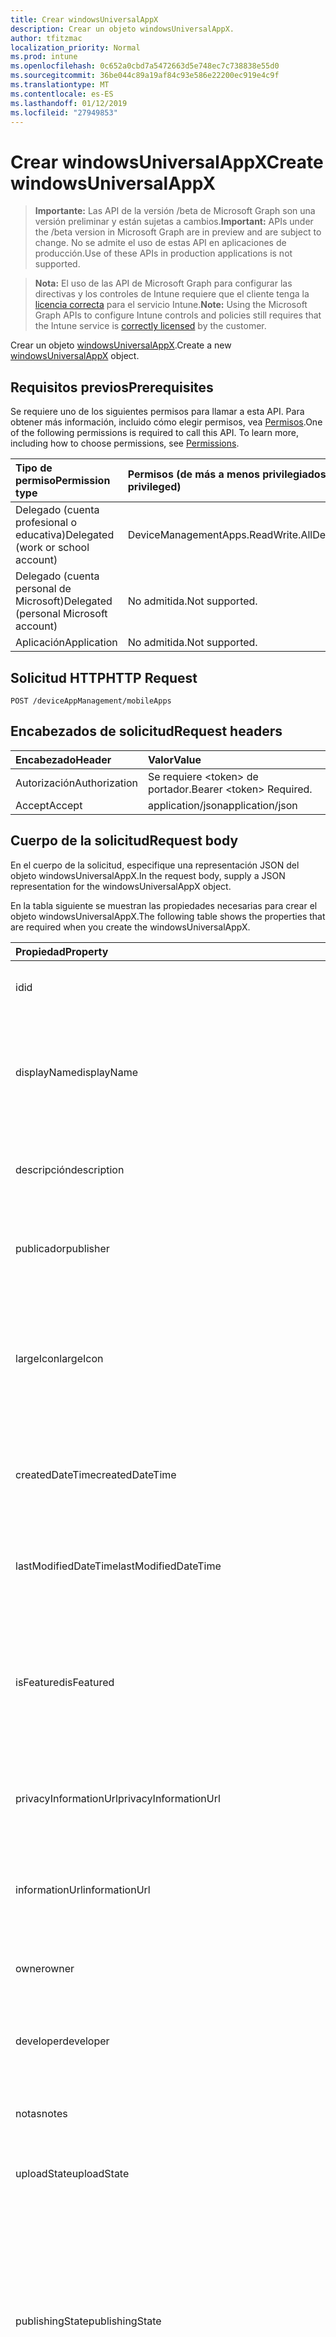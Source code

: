 ```yaml
---
title: Crear windowsUniversalAppX
description: Crear un objeto windowsUniversalAppX.
author: tfitzmac
localization_priority: Normal
ms.prod: intune
ms.openlocfilehash: 0c652a0cbd7a5472663d5e748ec7c738838e55d0
ms.sourcegitcommit: 36be044c89a19af84c93e586e22200ec919e4c9f
ms.translationtype: MT
ms.contentlocale: es-ES
ms.lasthandoff: 01/12/2019
ms.locfileid: "27949853"
---
```

# <a name="create-windowsuniversalappx"></a><span data-ttu-id="09540-103">Crear windowsUniversalAppX</span><span class="sxs-lookup"><span data-stu-id="09540-103">Create windowsUniversalAppX</span></span>

> <span data-ttu-id="09540-104">**Importante:** Las API de la versión /beta de Microsoft Graph son una versión preliminar y están sujetas a cambios.</span><span class="sxs-lookup"><span data-stu-id="09540-104">**Important:** APIs under the /beta version in Microsoft Graph are in preview and are subject to change.</span></span> <span data-ttu-id="09540-105">No se admite el uso de estas API en aplicaciones de producción.</span><span class="sxs-lookup"><span data-stu-id="09540-105">Use of these APIs in production applications is not supported.</span></span>

> <span data-ttu-id="09540-106">**Nota:** El uso de las API de Microsoft Graph para configurar las directivas y los controles de Intune requiere que el cliente tenga la [licencia correcta](https://go.microsoft.com/fwlink/?linkid=839381) para el servicio Intune.</span><span class="sxs-lookup"><span data-stu-id="09540-106">**Note:** Using the Microsoft Graph APIs to configure Intune controls and policies still requires that the Intune service is [correctly licensed](https://go.microsoft.com/fwlink/?linkid=839381) by the customer.</span></span>

<span data-ttu-id="09540-107">Crear un objeto [windowsUniversalAppX](../resources/intune-apps-windowsuniversalappx.md).</span><span class="sxs-lookup"><span data-stu-id="09540-107">Create a new [windowsUniversalAppX](../resources/intune-apps-windowsuniversalappx.md) object.</span></span>
## <a name="prerequisites"></a><span data-ttu-id="09540-108">Requisitos previos</span><span class="sxs-lookup"><span data-stu-id="09540-108">Prerequisites</span></span>
<span data-ttu-id="09540-p102">Se requiere uno de los siguientes permisos para llamar a esta API. Para obtener más información, incluido cómo elegir permisos, vea [Permisos](/graph/permissions-reference).</span><span class="sxs-lookup"><span data-stu-id="09540-p102">One of the following permissions is required to call this API. To learn more, including how to choose permissions, see [Permissions](/graph/permissions-reference).</span></span>

|<span data-ttu-id="09540-111">Tipo de permiso</span><span class="sxs-lookup"><span data-stu-id="09540-111">Permission type</span></span>|<span data-ttu-id="09540-112">Permisos (de más a menos privilegiados)</span><span class="sxs-lookup"><span data-stu-id="09540-112">Permissions (from most to least privileged)</span></span>|
|:---|:---|
|<span data-ttu-id="09540-113">Delegado (cuenta profesional o educativa)</span><span class="sxs-lookup"><span data-stu-id="09540-113">Delegated (work or school account)</span></span>|<span data-ttu-id="09540-114">DeviceManagementApps.ReadWrite.All</span><span class="sxs-lookup"><span data-stu-id="09540-114">DeviceManagementApps.ReadWrite.All</span></span>|
|<span data-ttu-id="09540-115">Delegado (cuenta personal de Microsoft)</span><span class="sxs-lookup"><span data-stu-id="09540-115">Delegated (personal Microsoft account)</span></span>|<span data-ttu-id="09540-116">No admitida.</span><span class="sxs-lookup"><span data-stu-id="09540-116">Not supported.</span></span>|
|<span data-ttu-id="09540-117">Aplicación</span><span class="sxs-lookup"><span data-stu-id="09540-117">Application</span></span>|<span data-ttu-id="09540-118">No admitida.</span><span class="sxs-lookup"><span data-stu-id="09540-118">Not supported.</span></span>|

## <a name="http-request"></a><span data-ttu-id="09540-119">Solicitud HTTP</span><span class="sxs-lookup"><span data-stu-id="09540-119">HTTP Request</span></span>
<!-- {
  "blockType": "ignored"
}
-->
``` http
POST /deviceAppManagement/mobileApps
```

## <a name="request-headers"></a><span data-ttu-id="09540-120">Encabezados de solicitud</span><span class="sxs-lookup"><span data-stu-id="09540-120">Request headers</span></span>
|<span data-ttu-id="09540-121">Encabezado</span><span class="sxs-lookup"><span data-stu-id="09540-121">Header</span></span>|<span data-ttu-id="09540-122">Valor</span><span class="sxs-lookup"><span data-stu-id="09540-122">Value</span></span>|
|:---|:---|
|<span data-ttu-id="09540-123">Autorización</span><span class="sxs-lookup"><span data-stu-id="09540-123">Authorization</span></span>|<span data-ttu-id="09540-124">Se requiere &lt;token&gt; de portador.</span><span class="sxs-lookup"><span data-stu-id="09540-124">Bearer &lt;token&gt; Required.</span></span>|
|<span data-ttu-id="09540-125">Accept</span><span class="sxs-lookup"><span data-stu-id="09540-125">Accept</span></span>|<span data-ttu-id="09540-126">application/json</span><span class="sxs-lookup"><span data-stu-id="09540-126">application/json</span></span>|

## <a name="request-body"></a><span data-ttu-id="09540-127">Cuerpo de la solicitud</span><span class="sxs-lookup"><span data-stu-id="09540-127">Request body</span></span>
<span data-ttu-id="09540-128">En el cuerpo de la solicitud, especifique una representación JSON del objeto windowsUniversalAppX.</span><span class="sxs-lookup"><span data-stu-id="09540-128">In the request body, supply a JSON representation for the windowsUniversalAppX object.</span></span>

<span data-ttu-id="09540-129">En la tabla siguiente se muestran las propiedades necesarias para crear el objeto windowsUniversalAppX.</span><span class="sxs-lookup"><span data-stu-id="09540-129">The following table shows the properties that are required when you create the windowsUniversalAppX.</span></span>

|<span data-ttu-id="09540-130">Propiedad</span><span class="sxs-lookup"><span data-stu-id="09540-130">Property</span></span>|<span data-ttu-id="09540-131">Tipo</span><span class="sxs-lookup"><span data-stu-id="09540-131">Type</span></span>|<span data-ttu-id="09540-132">Descripción</span><span class="sxs-lookup"><span data-stu-id="09540-132">Description</span></span>|
|:---|:---|:---|
|<span data-ttu-id="09540-133">id</span><span class="sxs-lookup"><span data-stu-id="09540-133">id</span></span>|<span data-ttu-id="09540-134">Cadena</span><span class="sxs-lookup"><span data-stu-id="09540-134">String</span></span>|<span data-ttu-id="09540-135">Clave de la entidad.</span><span class="sxs-lookup"><span data-stu-id="09540-135">Key of the entity.</span></span> <span data-ttu-id="09540-136">Heredado de [mobileApp](../resources/intune-apps-mobileapp.md).</span><span class="sxs-lookup"><span data-stu-id="09540-136">Inherited from [mobileApp](../resources/intune-apps-mobileapp.md)</span></span>|
|<span data-ttu-id="09540-137">displayName</span><span class="sxs-lookup"><span data-stu-id="09540-137">displayName</span></span>|<span data-ttu-id="09540-138">Cadena</span><span class="sxs-lookup"><span data-stu-id="09540-138">String</span></span>|<span data-ttu-id="09540-139">Título de la aplicación importado o proporcionado por el administrador.</span><span class="sxs-lookup"><span data-stu-id="09540-139">The admin provided or imported title of the app.</span></span> <span data-ttu-id="09540-140">Heredado de [mobileApp](../resources/intune-apps-mobileapp.md).</span><span class="sxs-lookup"><span data-stu-id="09540-140">Inherited from [mobileApp](../resources/intune-apps-mobileapp.md)</span></span>|
|<span data-ttu-id="09540-141">descripción</span><span class="sxs-lookup"><span data-stu-id="09540-141">description</span></span>|<span data-ttu-id="09540-142">Cadena</span><span class="sxs-lookup"><span data-stu-id="09540-142">String</span></span>|<span data-ttu-id="09540-143">Descripción de la aplicación.</span><span class="sxs-lookup"><span data-stu-id="09540-143">The description of the app.</span></span> <span data-ttu-id="09540-144">Heredado de [mobileApp](../resources/intune-apps-mobileapp.md).</span><span class="sxs-lookup"><span data-stu-id="09540-144">Inherited from [mobileApp](../resources/intune-apps-mobileapp.md)</span></span>|
|<span data-ttu-id="09540-145">publicador</span><span class="sxs-lookup"><span data-stu-id="09540-145">publisher</span></span>|<span data-ttu-id="09540-146">Cadena</span><span class="sxs-lookup"><span data-stu-id="09540-146">String</span></span>|<span data-ttu-id="09540-147">Publicador de la aplicación.</span><span class="sxs-lookup"><span data-stu-id="09540-147">The publisher of the app.</span></span> <span data-ttu-id="09540-148">Heredado de [mobileApp](../resources/intune-apps-mobileapp.md).</span><span class="sxs-lookup"><span data-stu-id="09540-148">Inherited from [mobileApp](../resources/intune-apps-mobileapp.md)</span></span>|
|<span data-ttu-id="09540-149">largeIcon</span><span class="sxs-lookup"><span data-stu-id="09540-149">largeIcon</span></span>|[<span data-ttu-id="09540-150">mimeContent</span><span class="sxs-lookup"><span data-stu-id="09540-150">mimeContent</span></span>](../resources/intune-shared-mimecontent.md)|<span data-ttu-id="09540-151">Icono grande que se mostrará en los detalles de la aplicación y se usa para cargar el icono.</span><span class="sxs-lookup"><span data-stu-id="09540-151">The large icon, to be displayed in the app details and used for upload of the icon.</span></span> <span data-ttu-id="09540-152">Heredado de [mobileApp](../resources/intune-apps-mobileapp.md).</span><span class="sxs-lookup"><span data-stu-id="09540-152">Inherited from [mobileApp](../resources/intune-apps-mobileapp.md)</span></span>|
|<span data-ttu-id="09540-153">createdDateTime</span><span class="sxs-lookup"><span data-stu-id="09540-153">createdDateTime</span></span>|<span data-ttu-id="09540-154">DateTimeOffset</span><span class="sxs-lookup"><span data-stu-id="09540-154">DateTimeOffset</span></span>|<span data-ttu-id="09540-155">Fecha y hora de creación de la aplicación.</span><span class="sxs-lookup"><span data-stu-id="09540-155">The date and time the app was created.</span></span> <span data-ttu-id="09540-156">Heredado de [mobileApp](../resources/intune-apps-mobileapp.md).</span><span class="sxs-lookup"><span data-stu-id="09540-156">Inherited from [mobileApp](../resources/intune-apps-mobileapp.md)</span></span>|
|<span data-ttu-id="09540-157">lastModifiedDateTime</span><span class="sxs-lookup"><span data-stu-id="09540-157">lastModifiedDateTime</span></span>|<span data-ttu-id="09540-158">DateTimeOffset</span><span class="sxs-lookup"><span data-stu-id="09540-158">DateTimeOffset</span></span>|<span data-ttu-id="09540-159">Fecha y hora de la última modificación de la aplicación.</span><span class="sxs-lookup"><span data-stu-id="09540-159">The date and time the app was last modified.</span></span> <span data-ttu-id="09540-160">Heredado de [mobileApp](../resources/intune-apps-mobileapp.md).</span><span class="sxs-lookup"><span data-stu-id="09540-160">Inherited from [mobileApp](../resources/intune-apps-mobileapp.md)</span></span>|
|<span data-ttu-id="09540-161">isFeatured</span><span class="sxs-lookup"><span data-stu-id="09540-161">isFeatured</span></span>|<span data-ttu-id="09540-162">Booleano</span><span class="sxs-lookup"><span data-stu-id="09540-162">Boolean</span></span>|<span data-ttu-id="09540-163">Valor que indica si el administrador ha marcado la aplicación como destacada. Heredado de [mobileApp](../resources/intune-apps-mobileapp.md).</span><span class="sxs-lookup"><span data-stu-id="09540-163">The value indicating whether the app is marked as featured by the admin. Inherited from [mobileApp](../resources/intune-apps-mobileapp.md)</span></span>|
|<span data-ttu-id="09540-164">privacyInformationUrl</span><span class="sxs-lookup"><span data-stu-id="09540-164">privacyInformationUrl</span></span>|<span data-ttu-id="09540-165">Cadena</span><span class="sxs-lookup"><span data-stu-id="09540-165">String</span></span>|<span data-ttu-id="09540-166">La dirección URL de la declaración de privacidad.</span><span class="sxs-lookup"><span data-stu-id="09540-166">The privacy statement Url.</span></span> <span data-ttu-id="09540-167">Heredado de [mobileApp](../resources/intune-apps-mobileapp.md).</span><span class="sxs-lookup"><span data-stu-id="09540-167">Inherited from [mobileApp](../resources/intune-apps-mobileapp.md)</span></span>|
|<span data-ttu-id="09540-168">informationUrl</span><span class="sxs-lookup"><span data-stu-id="09540-168">informationUrl</span></span>|<span data-ttu-id="09540-169">Cadena</span><span class="sxs-lookup"><span data-stu-id="09540-169">String</span></span>|<span data-ttu-id="09540-170">La dirección URL para obtener más información.</span><span class="sxs-lookup"><span data-stu-id="09540-170">The more information Url.</span></span> <span data-ttu-id="09540-171">Heredado de [mobileApp](../resources/intune-apps-mobileapp.md).</span><span class="sxs-lookup"><span data-stu-id="09540-171">Inherited from [mobileApp](../resources/intune-apps-mobileapp.md)</span></span>|
|<span data-ttu-id="09540-172">owner</span><span class="sxs-lookup"><span data-stu-id="09540-172">owner</span></span>|<span data-ttu-id="09540-173">Cadena</span><span class="sxs-lookup"><span data-stu-id="09540-173">String</span></span>|<span data-ttu-id="09540-174">Propietario de la aplicación.</span><span class="sxs-lookup"><span data-stu-id="09540-174">The owner of the app.</span></span> <span data-ttu-id="09540-175">Heredado de [mobileApp](../resources/intune-apps-mobileapp.md).</span><span class="sxs-lookup"><span data-stu-id="09540-175">Inherited from [mobileApp](../resources/intune-apps-mobileapp.md)</span></span>|
|<span data-ttu-id="09540-176">developer</span><span class="sxs-lookup"><span data-stu-id="09540-176">developer</span></span>|<span data-ttu-id="09540-177">Cadena</span><span class="sxs-lookup"><span data-stu-id="09540-177">String</span></span>|<span data-ttu-id="09540-178">Desarrollador de la aplicación.</span><span class="sxs-lookup"><span data-stu-id="09540-178">The developer of the app.</span></span> <span data-ttu-id="09540-179">Heredado de [mobileApp](../resources/intune-apps-mobileapp.md).</span><span class="sxs-lookup"><span data-stu-id="09540-179">Inherited from [mobileApp](../resources/intune-apps-mobileapp.md)</span></span>|
|<span data-ttu-id="09540-180">notas</span><span class="sxs-lookup"><span data-stu-id="09540-180">notes</span></span>|<span data-ttu-id="09540-181">Cadena</span><span class="sxs-lookup"><span data-stu-id="09540-181">String</span></span>|<span data-ttu-id="09540-182">Notas de la aplicación.</span><span class="sxs-lookup"><span data-stu-id="09540-182">Notes for the app.</span></span> <span data-ttu-id="09540-183">Heredado de [mobileApp](../resources/intune-apps-mobileapp.md).</span><span class="sxs-lookup"><span data-stu-id="09540-183">Inherited from [mobileApp](../resources/intune-apps-mobileapp.md)</span></span>|
|<span data-ttu-id="09540-184">uploadState</span><span class="sxs-lookup"><span data-stu-id="09540-184">uploadState</span></span>|<span data-ttu-id="09540-185">Int32</span><span class="sxs-lookup"><span data-stu-id="09540-185">Int32</span></span>|<span data-ttu-id="09540-186">El estado de carga.</span><span class="sxs-lookup"><span data-stu-id="09540-186">The upload state.</span></span> <span data-ttu-id="09540-187">Heredado de [mobileApp](../resources/intune-apps-mobileapp.md).</span><span class="sxs-lookup"><span data-stu-id="09540-187">Inherited from [mobileApp](../resources/intune-apps-mobileapp.md)</span></span>|
|<span data-ttu-id="09540-188">publishingState</span><span class="sxs-lookup"><span data-stu-id="09540-188">publishingState</span></span>|[<span data-ttu-id="09540-189">mobileAppPublishingState</span><span class="sxs-lookup"><span data-stu-id="09540-189">mobileAppPublishingState</span></span>](../resources/intune-apps-mobileapppublishingstate.md)|<span data-ttu-id="09540-190">Estado de publicación de la aplicación.</span><span class="sxs-lookup"><span data-stu-id="09540-190">The publishing state for the app.</span></span> <span data-ttu-id="09540-191">La aplicación no puede asignarse a menos que se publique.</span><span class="sxs-lookup"><span data-stu-id="09540-191">The app cannot be assigned unless the app is published.</span></span> <span data-ttu-id="09540-192">Se hereda de [mobileApp](../resources/intune-apps-mobileapp.md).</span><span class="sxs-lookup"><span data-stu-id="09540-192">Inherited from [mobileApp](../resources/intune-apps-mobileapp.md).</span></span> <span data-ttu-id="09540-193">Los valores posibles son: `notPublished`, `processing` y `published`.</span><span class="sxs-lookup"><span data-stu-id="09540-193">Possible values are: `notPublished`, `processing`, `published`.</span></span>|
|<span data-ttu-id="09540-194">committedContentVersion</span><span class="sxs-lookup"><span data-stu-id="09540-194">committedContentVersion</span></span>|<span data-ttu-id="09540-195">Cadena</span><span class="sxs-lookup"><span data-stu-id="09540-195">String</span></span>|<span data-ttu-id="09540-196">Versión interna del contenido confirmado.</span><span class="sxs-lookup"><span data-stu-id="09540-196">The internal committed content version.</span></span> <span data-ttu-id="09540-197">Heredado de [mobileLobApp](../resources/intune-apps-mobilelobapp.md).</span><span class="sxs-lookup"><span data-stu-id="09540-197">Inherited from [mobileLobApp](../resources/intune-apps-mobilelobapp.md)</span></span>|
|<span data-ttu-id="09540-198">fileName</span><span class="sxs-lookup"><span data-stu-id="09540-198">fileName</span></span>|<span data-ttu-id="09540-199">Cadena</span><span class="sxs-lookup"><span data-stu-id="09540-199">String</span></span>|<span data-ttu-id="09540-200">Nombre del archivo de la aplicación de LOB principal.</span><span class="sxs-lookup"><span data-stu-id="09540-200">The name of the main Lob application file.</span></span> <span data-ttu-id="09540-201">Heredado de [mobileLobApp](../resources/intune-apps-mobilelobapp.md).</span><span class="sxs-lookup"><span data-stu-id="09540-201">Inherited from [mobileLobApp](../resources/intune-apps-mobilelobapp.md)</span></span>|
|<span data-ttu-id="09540-202">size</span><span class="sxs-lookup"><span data-stu-id="09540-202">size</span></span>|<span data-ttu-id="09540-203">Int64</span><span class="sxs-lookup"><span data-stu-id="09540-203">Int64</span></span>|<span data-ttu-id="09540-204">Tamaño total, incluidos todos los archivos cargados.</span><span class="sxs-lookup"><span data-stu-id="09540-204">The total size, including all uploaded files.</span></span> <span data-ttu-id="09540-205">Heredado de [mobileLobApp](../resources/intune-apps-mobilelobapp.md).</span><span class="sxs-lookup"><span data-stu-id="09540-205">Inherited from [mobileLobApp](../resources/intune-apps-mobilelobapp.md)</span></span>|
|<span data-ttu-id="09540-206">applicableArchitectures</span><span class="sxs-lookup"><span data-stu-id="09540-206">applicableArchitectures</span></span>|[<span data-ttu-id="09540-207">windowsArchitecture</span><span class="sxs-lookup"><span data-stu-id="09540-207">windowsArchitecture</span></span>](../resources/intune-apps-windowsarchitecture.md)|<span data-ttu-id="09540-208">Arquitecturas de Windows en las que se puede ejecutar esta aplicación.</span><span class="sxs-lookup"><span data-stu-id="09540-208">The Windows architecture(s) for which this app can run on.</span></span> <span data-ttu-id="09540-209">Los valores posibles son: `none`, `x86`, `x64`, `arm` y `neutral`.</span><span class="sxs-lookup"><span data-stu-id="09540-209">Possible values are: `none`, `x86`, `x64`, `arm`, `neutral`.</span></span>|
|<span data-ttu-id="09540-210">applicableDeviceTypes</span><span class="sxs-lookup"><span data-stu-id="09540-210">applicableDeviceTypes</span></span>|[<span data-ttu-id="09540-211">windowsDeviceType</span><span class="sxs-lookup"><span data-stu-id="09540-211">windowsDeviceType</span></span>](../resources/intune-apps-windowsdevicetype.md)|<span data-ttu-id="09540-212">Tipos de dispositivos Windows en los que se puede ejecutar esta aplicación.</span><span class="sxs-lookup"><span data-stu-id="09540-212">The Windows device type(s) for which this app can run on.</span></span> <span data-ttu-id="09540-213">Los valores posibles son: `none`, `desktop`, `mobile`, `holographic` y `team`.</span><span class="sxs-lookup"><span data-stu-id="09540-213">Possible values are: `none`, `desktop`, `mobile`, `holographic`, `team`.</span></span>|
|<span data-ttu-id="09540-214">identityName</span><span class="sxs-lookup"><span data-stu-id="09540-214">identityName</span></span>|<span data-ttu-id="09540-215">Cadena</span><span class="sxs-lookup"><span data-stu-id="09540-215">String</span></span>|<span data-ttu-id="09540-216">Nombre de la identidad.</span><span class="sxs-lookup"><span data-stu-id="09540-216">The Identity Name.</span></span>|
|<span data-ttu-id="09540-217">identityPublisherHash</span><span class="sxs-lookup"><span data-stu-id="09540-217">identityPublisherHash</span></span>|<span data-ttu-id="09540-218">Cadena</span><span class="sxs-lookup"><span data-stu-id="09540-218">String</span></span>|<span data-ttu-id="09540-219">Hash del publicador de identidad.</span><span class="sxs-lookup"><span data-stu-id="09540-219">The Identity Publisher Hash.</span></span>|
|<span data-ttu-id="09540-220">identityResourceIdentifier</span><span class="sxs-lookup"><span data-stu-id="09540-220">identityResourceIdentifier</span></span>|<span data-ttu-id="09540-221">Cadena</span><span class="sxs-lookup"><span data-stu-id="09540-221">String</span></span>|<span data-ttu-id="09540-222">Identificador del recurso de identidad.</span><span class="sxs-lookup"><span data-stu-id="09540-222">The Identity Resource Identifier.</span></span>|
|<span data-ttu-id="09540-223">isBundle</span><span class="sxs-lookup"><span data-stu-id="09540-223">isBundle</span></span>|<span data-ttu-id="09540-224">Booleano</span><span class="sxs-lookup"><span data-stu-id="09540-224">Boolean</span></span>|<span data-ttu-id="09540-225">Indica si la aplicación es una agrupación.</span><span class="sxs-lookup"><span data-stu-id="09540-225">Whether or not the app is a bundle.</span></span>|
|<span data-ttu-id="09540-226">minimumSupportedOperatingSystem</span><span class="sxs-lookup"><span data-stu-id="09540-226">minimumSupportedOperatingSystem</span></span>|[<span data-ttu-id="09540-227">windowsMinimumOperatingSystem</span><span class="sxs-lookup"><span data-stu-id="09540-227">windowsMinimumOperatingSystem</span></span>](../resources/intune-apps-windowsminimumoperatingsystem.md)|<span data-ttu-id="09540-228">Valor del sistema operativo mínimo aplicable.</span><span class="sxs-lookup"><span data-stu-id="09540-228">The value for the minimum applicable operating system.</span></span>|
|<span data-ttu-id="09540-229">identityVersion</span><span class="sxs-lookup"><span data-stu-id="09540-229">identityVersion</span></span>|<span data-ttu-id="09540-230">Cadena</span><span class="sxs-lookup"><span data-stu-id="09540-230">String</span></span>|<span data-ttu-id="09540-231">Versión de la identidad.</span><span class="sxs-lookup"><span data-stu-id="09540-231">The identity version.</span></span>|



## <a name="response"></a><span data-ttu-id="09540-232">Respuesta</span><span class="sxs-lookup"><span data-stu-id="09540-232">Response</span></span>
<span data-ttu-id="09540-233">Si se ejecuta correctamente, este método devuelve un código de respuesta `201 Created` y un objeto [windowsUniversalAppX](../resources/intune-apps-windowsuniversalappx.md) en el cuerpo de la respuesta.</span><span class="sxs-lookup"><span data-stu-id="09540-233">If successful, this method returns a `201 Created` response code and a [windowsUniversalAppX](../resources/intune-apps-windowsuniversalappx.md) object in the response body.</span></span>

## <a name="example"></a><span data-ttu-id="09540-234">Ejemplo</span><span class="sxs-lookup"><span data-stu-id="09540-234">Example</span></span>
### <a name="request"></a><span data-ttu-id="09540-235">Solicitud</span><span class="sxs-lookup"><span data-stu-id="09540-235">Request</span></span>
<span data-ttu-id="09540-236">Aquí tiene un ejemplo de la solicitud.</span><span class="sxs-lookup"><span data-stu-id="09540-236">Here is an example of the request.</span></span>
``` http
POST https://graph.microsoft.com/beta/deviceAppManagement/mobileApps
Content-type: application/json
Content-length: 1367

{
  "@odata.type": "#microsoft.graph.windowsUniversalAppX",
  "displayName": "Display Name value",
  "description": "Description value",
  "publisher": "Publisher value",
  "largeIcon": {
    "@odata.type": "microsoft.graph.mimeContent",
    "type": "Type value",
    "value": "dmFsdWU="
  },
  "lastModifiedDateTime": "2017-01-01T00:00:35.1329464-08:00",
  "isFeatured": true,
  "privacyInformationUrl": "https://example.com/privacyInformationUrl/",
  "informationUrl": "https://example.com/informationUrl/",
  "owner": "Owner value",
  "developer": "Developer value",
  "notes": "Notes value",
  "uploadState": 11,
  "publishingState": "processing",
  "committedContentVersion": "Committed Content Version value",
  "fileName": "File Name value",
  "size": 4,
  "applicableArchitectures": "x86",
  "applicableDeviceTypes": "desktop",
  "identityName": "Identity Name value",
  "identityPublisherHash": "Identity Publisher Hash value",
  "identityResourceIdentifier": "Identity Resource Identifier value",
  "isBundle": true,
  "minimumSupportedOperatingSystem": {
    "@odata.type": "microsoft.graph.windowsMinimumOperatingSystem",
    "v8_0": true,
    "v8_1": true,
    "v10_0": true,
    "v10_1607": true,
    "v10_1703": true,
    "v10_1709": true,
    "v10_1803": true
  },
  "identityVersion": "Identity Version value"
}
```

### <a name="response"></a><span data-ttu-id="09540-237">Respuesta</span><span class="sxs-lookup"><span data-stu-id="09540-237">Response</span></span>
<span data-ttu-id="09540-p122">Aquí tiene un ejemplo de la respuesta. Nota: Puede que el objeto de respuesta que aparece aquí se trunque para abreviar. Todas las propiedades se devolverán de una llamada real.</span><span class="sxs-lookup"><span data-stu-id="09540-p122">Here is an example of the response. Note: The response object shown here may be truncated for brevity. All of the properties will be returned from an actual call.</span></span>
``` http
HTTP/1.1 201 Created
Content-Type: application/json
Content-Length: 1475

{
  "@odata.type": "#microsoft.graph.windowsUniversalAppX",
  "id": "4bc47eba-7eba-4bc4-ba7e-c44bba7ec44b",
  "displayName": "Display Name value",
  "description": "Description value",
  "publisher": "Publisher value",
  "largeIcon": {
    "@odata.type": "microsoft.graph.mimeContent",
    "type": "Type value",
    "value": "dmFsdWU="
  },
  "createdDateTime": "2017-01-01T00:02:43.5775965-08:00",
  "lastModifiedDateTime": "2017-01-01T00:00:35.1329464-08:00",
  "isFeatured": true,
  "privacyInformationUrl": "https://example.com/privacyInformationUrl/",
  "informationUrl": "https://example.com/informationUrl/",
  "owner": "Owner value",
  "developer": "Developer value",
  "notes": "Notes value",
  "uploadState": 11,
  "publishingState": "processing",
  "committedContentVersion": "Committed Content Version value",
  "fileName": "File Name value",
  "size": 4,
  "applicableArchitectures": "x86",
  "applicableDeviceTypes": "desktop",
  "identityName": "Identity Name value",
  "identityPublisherHash": "Identity Publisher Hash value",
  "identityResourceIdentifier": "Identity Resource Identifier value",
  "isBundle": true,
  "minimumSupportedOperatingSystem": {
    "@odata.type": "microsoft.graph.windowsMinimumOperatingSystem",
    "v8_0": true,
    "v8_1": true,
    "v10_0": true,
    "v10_1607": true,
    "v10_1703": true,
    "v10_1709": true,
    "v10_1803": true
  },
  "identityVersion": "Identity Version value"
}
```






